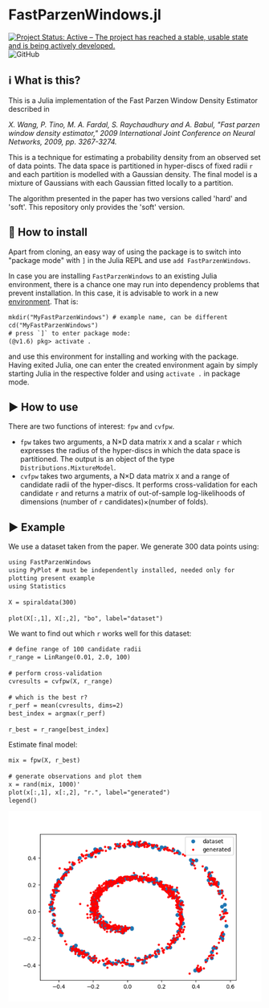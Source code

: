 # FastParzenWindows.jl

[![Project Status: Active – The project has reached a stable, usable state and is being actively developed.](https://www.repostatus.org/badges/latest/active.svg)](https://www.repostatus.org/#active)
![GitHub](https://img.shields.io/github/license/ngiann/FastParzenWindows.jl)

## ℹ What is this?

This is a Julia implementation of the Fast Parzen Window Density Estimator described in 

*X. Wang, P. Tino, M. A. Fardal, S. Raychaudhury and A. Babul, "Fast parzen window density estimator," 2009 International Joint Conference on Neural Networks, 2009, pp. 3267-3274.*

This is a technique for estimating a probability density from an observed set of data points. The data space is partitioned in hyper-discs of fixed radii `r` and each partition is modelled with a Gaussian density.  The final model is a mixture of Gaussians with each Gaussian fitted locally to a partition.


The algorithm presented in the paper has two versions called 'hard' and 'soft'.  This repository only provides the 'soft' version.


## 💾 How to install

Apart from cloning, an easy way of using the package is to switch into "package mode" with ```]``` in the Julia REPL and use `add FastParzenWindows`.


In case you are installing `FastParzenWindows` to an existing Julia environment, there is a chance one may run into dependency problems that prevent installation. In this case, it is advisable to work in a new [environment](https://pkgdocs.julialang.org/v1/environments/). That is:
```
mkdir("MyFastParzenWindows") # example name, can be different
cd("MyFastParzenWindows")
# press `]` to enter package mode:
(@v1.6) pkg> activate .
```
and use this environment for installing and working with the package.
Having exited Julia, one can enter the created environment again by simply starting Julia in the respective folder and using `activate .` in package mode.



## ▶ How to use

There are two functions of interest: `fpw` and `cvfpw`.

- `fpw` takes two arguments, a N×D data matrix `X` and a scalar `r` which expresses the radius of the hyper-discs in which the data space is partitioned. The output is an object of the type `Distributions.MixtureModel`.
- `cvfpw` takes two arguments, a N×D data matrix `X` and a range of candidate radii of the hyper-discs. It performs cross-validation for each candidate `r` and returns a matrix of out-of-sample log-likelihoods of dimensions (number of `r` candidates)×(number of folds).



## ▶ Example

We use a dataset taken from the paper. We generate 300 data points using:
```
using FastParzenWindows
using PyPlot # must be independently installed, needed only for plotting present example
using Statistics

X = spiraldata(300)

plot(X[:,1], X[:,2], "bo", label="dataset")
```

We want to find out which `r` works well for this dataset:
```
# define range of 100 candidate radii
r_range = LinRange(0.01, 2.0, 100)

# perform cross-validation
cvresults = cvfpw(X, r_range)

# which is the best r?
r_perf = mean(cvresults, dims=2)
best_index = argmax(r_perf)

r_best = r_range[best_index]
```

Estimate final model:
```
mix = fpw(X, r_best)

# generate observations and plot them
x = rand(mix, 1000)'
plot(x[:,1], x[:,2], "r.", label="generated")
legend()

```

![Spiral example](spiral.png)
